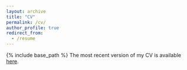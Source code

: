 ```yaml
---
layout: archive
title: "CV"
permalink: /cv/
author_profile: true
redirect_from:
  - /resume
---
```


{% include base_path %}
The most recent version of my CV is available [here](/files/CV_latest.pdf).
